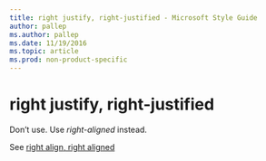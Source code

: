 ```yaml
---
title: right justify, right-justified - Microsoft Style Guide
author: pallep
ms.author: pallep
ms.date: 11/19/2016
ms.topic: article
ms.prod: non-product-specific
---
```


# right justify, right-justified

Don’t use. Use *right-aligned* instead.

See [right align, right aligned](/style-guide/a-z-word-list-term-collections/r/right-align-right-aligned)
